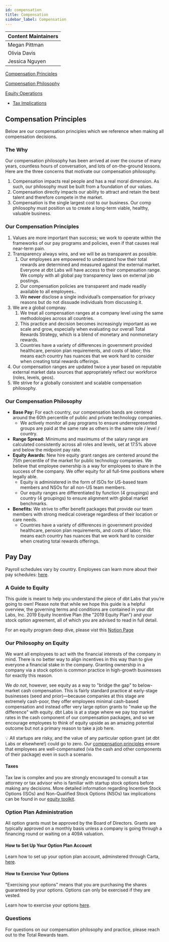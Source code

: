 ```yaml
---
id: compensation
title: Compensation
sidebar_label: Compensation
---
```


| Content Maintainers |
|---|
| Megan Pittman |
| Olivia Davis |
| Jessica Nguyen |

[Compensation Principles](#compensation-principles)

[Compensation Philosophy](#our-compensation-philosophy)

[Equity Operations](#a-guide-to-equity)
- [Tax Implications](#taxes)

## Compensation Principles

Below are our compensation principles which we reference when making all compensation decisions.

### The Why

Our compensation philosophy has been arrived at over the course of many years, countless hours of conversation, and lots of on-the-ground lessons. Here are the three concerns that motivate our compensation philosophy.

1. Compensation impacts real people and has a real moral dimension. As such, our philosophy must be built from a foundation of our values.
2. Compensation directly impacts our ability to attract and retain the best talent and therefore compete in the market.
3. Compensation is the single largest cost to our business. Our comp philosophy must position us to create a long-term viable, healthy, valuable business.

### Our Compensation Principles

1. Values are more important than success; we work to operate within the frameworks of our pay programs and policies, even if that causes real near-term pain. 
2. Transparency always wins, and we will be as transparent as possible. 
    1. Our employees are empowered to understand how their total rewards are determined and measured against the external market. Everyone at dbt Labs will have access to their compensation range. We comply with all global pay transparency laws on external job postings.
    2. Our compensation policies are transparent and made readily available to all employees..
    3. We **never** disclose a single individual’s compensation for privacy reasons but do not dissuade individuals from discussing it.
3. We are a global compnay.
    1. We treat all compensation ranges at a company level using the same methodologies across all countries. 
    2. This practice and decision becomes increasingly important as we scale and grow, especially when evaluating our overall Total Rewards Strategy, which is a blend of monetary and nonmonetary rewards.
    3. Countries have a variety of differences in government provided healthcare, pension plan requirements, and costs of labor; this means each country has nuances that we work hard to consider when creating total rewards offerings.
4. Our compensation ranges are updated twice a year based on reputable external market data sources that appropriately reflect our workforce (roles, levels, geos).
5. We strive for a globally consistent and scalable compensation philosophy.

### Our Compensation Philosophy

- **Base Pay:** For each country, our compensation bands are centered around the 60th percentile of public and private technology companies. 
    - We actively monitor all pay programs to ensure underrepresented groups are paid at the same rate as others in the same role / level / country.
- **Range Spread:** Minimums and maximums of the salary range are calculated consistently across all roles and levels, set at 17.5% above and below the midpoint pay rate.
- **Equity Awards:** New hire equity grant ranges are centered around the 75th percentile of the market for public technology companies. We believe that employee ownership is a way for employees to share in the success of the company. We offer equity for all full-time positions where legally able. 
    - Equity is administered in the form of ISOs for US-based team members and NSOs for all non-US team members. 
    - Our equity ranges are differentiated by function (4 groupings) and country (4 groupings) to ensure alignment with global market benchmarks.
- **Benefits:** We strive to offer benefit packages that provide our team members with strong medical coverage regardless of their location or care needs. 
    - Countries have a variety of differences in government provided healthcare, pension plan requirements, and costs of labor; this means each country has nuances that we work hard to consider when creating total rewards offerings. 

## Pay Day

Payroll schedules vary by country. Employees can learn more about their pay schedules: [here](https://www.notion.so/dbtlabs/Payroll-Schedules-1c14ff45ae7e4388b76a69ac2b83abf8?pvs=4).

### A Guide to Equity

This guide is meant to help you understand the piece of dbt Labs that you’re going to own! Please note that while we hope this guide is a helpful overview, the governing terms and conditions are contained in your dbt Labs, Inc. 2019 Equity Incentive Plan (the "2019 Equity Plan") and your stock option agreement, all of which you are advised to read in full detail.

For an equity program deep dive, please vist this [Notion Page](https://www.notion.so/dbtlabs/Equity-Toolkit-17bbb38ebda78084b91dd07c78a8950c?pvs=4)

### Our Philosophy on Equity

We want all employees to act with the financial interests of the company in mind. There is no better way to align incentives in this way than to give everyone a financial stake in the company. Granting ownership in a company via a stock option is common practice in high-growth businesses for exactly this reason.

We *do not*, however, see equity as a way to "bridge the gap" to below-market cash compensation. This is fairly standard practice at early-stage businesses (seed and prior)—because companies at this stage are extremely cash-poor, they offer employees minimal cash-based compensation and instead offer very large option grants to "make up the difference" with equity. dbt Labs is at a stage where we pay top market rates in the cash component of our compensation packages, and so we encourage employees to think of equity upside as an amazing potential outcome but not a primary reason to take a job here.

💡 All startups are risky, and the value of any particular option grant (at dbt Labs or elsewhere!) could go to zero. Our [compensation principles](#compensation-principles) ensure that employees are well-compensated (via the cash and other components of their package) even in such a scenario.

#### Taxes

Tax law is complex and you are strongly encouraged to consult a tax attorney or tax advisor who is familiar with startup stock options before making any decisions. More detailed information regarding Incentive Stock Options (ISOs) and Non-Qualified Stock Options (NSOs) tax implications can be found in our [equity toolkit](https://www.notion.so/dbtlabs/Equity-Toolkit-17bbb38ebda78084b91dd07c78a8950c).

### Option Plan Administration

All option grants must be approved by the Board of Directors. Grants are typically approved on a monthly basis unless a company is going through a financing round or waiting on a 409A valuation. 

#### How to Set Up Your Option Plan Account

Learn how to set up your option plan account, adminstered through Carta, [here](https://www.notion.so/dbtlabs/Equity-Toolkit-17bbb38ebda78084b91dd07c78a8950c?pvs=4#17bbb38ebda780b9bb40d4650ea34966).

#### How to Exercise Your Options

"Exercising your options" means that you are purchasing the shares guaranteed by your options. Options can only be exercised if they are vested. 

Learn how to exercise your options [here](https://www.notion.so/dbtlabs/Equity-Toolkit-17bbb38ebda78084b91dd07c78a8950c?pvs=4#17bbb38ebda78061834bc1b7018954fc).

### Questions

For questions on our compensation philosophy and practice, please reach out to the Total Rewards team.
